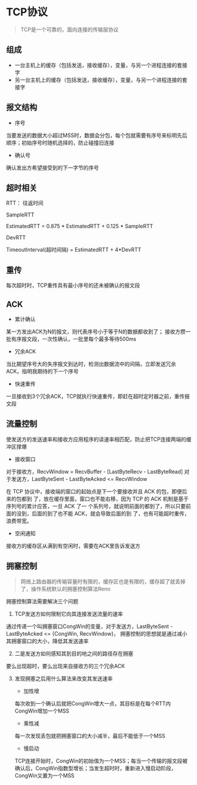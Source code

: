 # TCP协议

> TCP是一个可靠的，面向连接的传输层协议

## 组成

- 一台主机上的缓存（包括发送，接收缓存），变量，与另一个进程连接的套接字
- 另一台主机上的缓存（包括发送，接收缓存），变量，与另一个进程连接的套接字

## 报文结构

- 序号

当要发送的数据大小超过MSS时，数据会分包，每个包就需要有序号来标明先后顺序；初始序号时随机选择的，防止碰撞旧连接

- 确认号

确认发出方希望接受到的下一字节的序号

## 超时相关

RTT： 往返时间

SampleRTT

EstimatedRTT = 0.875 * EstimatedRTT + 0.125 * SampleRTT

DevRTT

TimeoutInterval(超时间隔) = EstimatedRTT + 4*DevRTT

## 重传

每次超时时，TCP重传具有最小序号的还未被确认的报文段

## ACK

- 累计确认
    
某一方发出ACK为N的报文，则代表序号小于等于N的数据都收到了；
接收方攒一批有序报文段，一次性确认，一批里每个最多等待500ms

- 冗余ACK

当比期望序号大的失序报文到达时，检测出数据流中的间隔，立即发送冗余ACK，指明我期待的下一个序号

- 快速重传

一旦接收到3个冗余ACK，TCP就执行快速重传，即赶在超时定时器之前，重传报文段

## 流量控制

使发送方的发送速率和接收方应用程序的读速率相匹配，防止把TCP连接两端的缓冲区撑爆

- 接收窗口

对于接收方，RecvWindow = RecvBuffer - [LastByteRecv - LastByteRead]
对于发送方，LastByteSent - LastByteAcked <= RecvWindow

在 TCP 协议中，接收端的窗口的起始点是下一个要接收并且 ACK 的包，即便后来的包都到 了，放在缓存里面，窗口也不能右移，因为 TCP 的 ACK 机制是基于序列号的累计应答，一旦 ACK 了一 个系列号，就说明前面的都到了，所以只要前面的没到，后面的到了也不能 ACK，就会导致后面的到 了，也有可能超时重传，浪费带宽。

- 空闲通知

接收方的缓存区从满到有空闲时，需要在ACK里告诉发送方

## 拥塞控制

> 网络上路由器的传输容量时有限的，缓存区也是有限的，缓存超了就丢掉了，操作系统默认的拥塞控制算法Reno

拥塞控制算法需要解决三个问题

1. TCP发送方如何限制它向其连接发送流量的速率

通过传递一个叫拥塞窗口CongWin的变量，对于发送方，LastByteSent - LastByteAcked <= {CongWin, RecvWindow}，
拥塞控制的思想就是通过减小其拥塞窗口的大小，降低其发送速率

2. 二是发送方如何感知其到目的地之间的路径存在拥塞

要么出现超时，要么出现来自接收方的三个冗余ACK

3. 发现拥塞之后用什么算法来改变其发送速率

    - 加性增

    每次收到一个确认后就把CongWin增大一点，其目标是在每个RTT内CongWin增加一个MSS

    - 乘性减

    每一次发现丢包就把拥塞窗口的大小减半，最后不能低于一个MSS

    - 慢启动

    TCP连接开始时，CongWin的初始值为一个MSS；每当一个传输的报文段被确认后，CongWin指数型增长；当发生超时时，重新进入慢启动阶段，CongWin又置为一个MSS